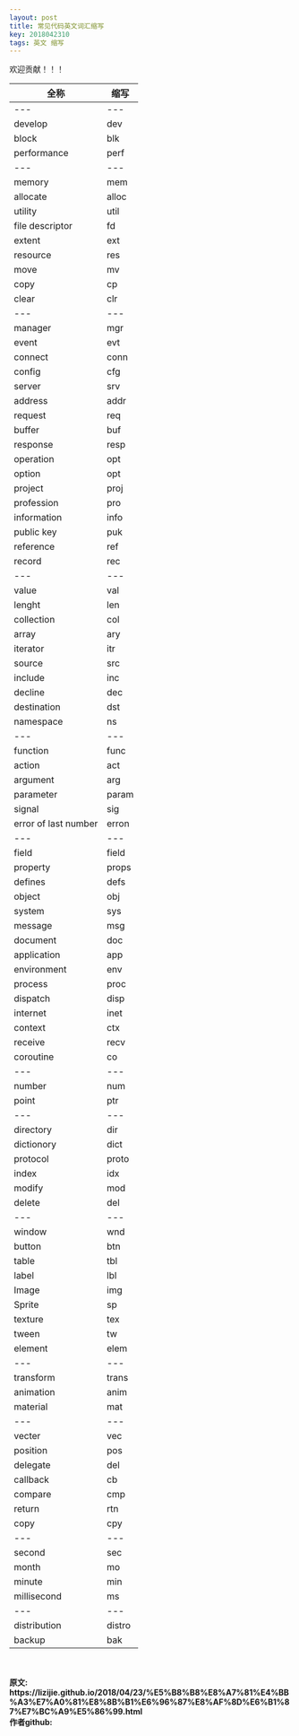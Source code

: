 ```yaml
---
layout: post
title: 常见代码英文词汇缩写
key: 2018042310
tags: 英文 缩写
---
```


欢迎贡献！！！

|全称|缩写|
|---|---|
|---|---|
|develop|dev|
|block|blk|
|performance|perf|
|---|---|
|memory|mem|
|allocate|alloc|
|utility|util|
|file descriptor|fd|
|extent|ext|
|resource|res|
|move|mv|
|copy|cp|
|clear|clr|
|---|---|
|manager|mgr|
|event|evt|
|connect|conn|
|config|cfg|
|server|srv|
|address|addr|
|request|req|
|buffer|buf|
|response|resp|
|operation|opt|
|option|opt|
|project|proj|
|profession|pro|
|information|info|
|public key|puk|
|reference|ref|
|record|rec|
|---|---|
|value|val|
|lenght|len|
|collection|col|
|array|ary|
|iterator|itr|
|source|src|
|include|inc|
|decline|dec|
|destination|dst|
|namespace|ns|
|---|---|
|function|func|
|action|act|
|argument|arg|
|parameter|param|
|signal|sig|
|error of last number|erron|
|---|---|
|field| field|
|property|props|
|defines| defs|
|object| obj|
|system| sys|
|message|msg|
|document|doc|
|application|app|
|environment|env|
|process|proc|
|dispatch|disp|
|internet|inet|
|context|ctx|
|receive|recv|
|coroutine|co|
|---|---|
|number|num|
|point|ptr|
|---|---|
|directory|dir|
|dictionory|dict|
|protocol| proto|
|index|idx|
|modify|mod|
|delete|del|
|---|---|
|window|wnd|
|button|btn|
|table|tbl|
|label|lbl|
|Image|img|
|Sprite|sp|
|texture|tex|
|tween|tw|
|element|elem|
|---|---|
|transform|trans|
|animation|anim|
|material|mat|
|---|---|
|vecter|vec|
|position|pos|
|delegate|del|
|callback|cb|
|compare|cmp|
|return|rtn|
|copy|cpy|
|---|---|
|second|sec|
|month|mo|
|minute|min|
|millisecond|ms|
|---|---|
|distribution|distro|
|backup|bak|

<br>
<br>
<b>原文:<br>
https://lizijie.github.io/2018/04/23/%E5%B8%B8%E8%A7%81%E4%BB%A3%E7%A0%81%E8%8B%B1%E6%96%87%E8%AF%8D%E6%B1%87%E7%BC%A9%E5%86%99.html
<br>
作者github:<br>
<https://github.com/lizijie>
</b>

